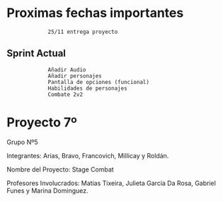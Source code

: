 # Proximas fechas importantes 
                 25/11 entrega proyecto

## Sprint Actual
                 
                 Añadir Audio
                 Añadir personajes
                 Pantalla de opciones (funcional)
                 Habilidades de personajes
                 Combate 2v2
                 

# Proyecto 7º

Grupo Nº5

Integrantes: Arias, Bravo, Francovich, Millicay y Roldán.

Nombre del Proyecto: Stage Combat

Profesores Involucrados: Matias Tixeira, Julieta García Da Rosa, Gabriel Funes y Marina Dominguez.

